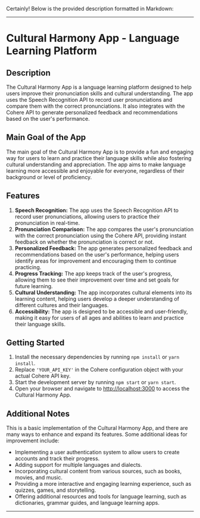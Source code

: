 Certainly! Below is the provided description formatted in Markdown:

---

# Cultural Harmony App - Language Learning Platform

## Description
The Cultural Harmony App is a language learning platform designed to help users improve their pronunciation skills and cultural understanding. The app uses the Speech Recognition API to record user pronunciations and compare them with the correct pronunciations. It also integrates with the Cohere API to generate personalized feedback and recommendations based on the user's performance.

## Main Goal of the App
The main goal of the Cultural Harmony App is to provide a fun and engaging way for users to learn and practice their language skills while also fostering cultural understanding and appreciation. The app aims to make language learning more accessible and enjoyable for everyone, regardless of their background or level of proficiency.

## Features
1. **Speech Recognition:** The app uses the Speech Recognition API to record user pronunciations, allowing users to practice their pronunciation in real-time.
2. **Pronunciation Comparison:** The app compares the user's pronunciation with the correct pronunciation using the Cohere API, providing instant feedback on whether the pronunciation is correct or not.
3. **Personalized Feedback:** The app generates personalized feedback and recommendations based on the user's performance, helping users identify areas for improvement and encouraging them to continue practicing.
4. **Progress Tracking:** The app keeps track of the user's progress, allowing them to see their improvement over time and set goals for future learning.
5. **Cultural Understanding:** The app incorporates cultural elements into its learning content, helping users develop a deeper understanding of different cultures and their languages.
6. **Accessibility:** The app is designed to be accessible and user-friendly, making it easy for users of all ages and abilities to learn and practice their language skills.

## Getting Started
1. Install the necessary dependencies by running `npm install` or `yarn install`.
2. Replace `'YOUR_API_KEY'` in the Cohere configuration object with your actual Cohere API key.
3. Start the development server by running `npm start` or `yarn start`.
4. Open your browser and navigate to [http://localhost:3000](http://localhost:3000) to access the Cultural Harmony App.

## Additional Notes
This is a basic implementation of the Cultural Harmony App, and there are many ways to enhance and expand its features. Some additional ideas for improvement include:
- Implementing a user authentication system to allow users to create accounts and track their progress.
- Adding support for multiple languages and dialects.
- Incorporating cultural content from various sources, such as books, movies, and music.
- Providing a more interactive and engaging learning experience, such as quizzes, games, and storytelling.
- Offering additional resources and tools for language learning, such as dictionaries, grammar guides, and language learning apps.

---
